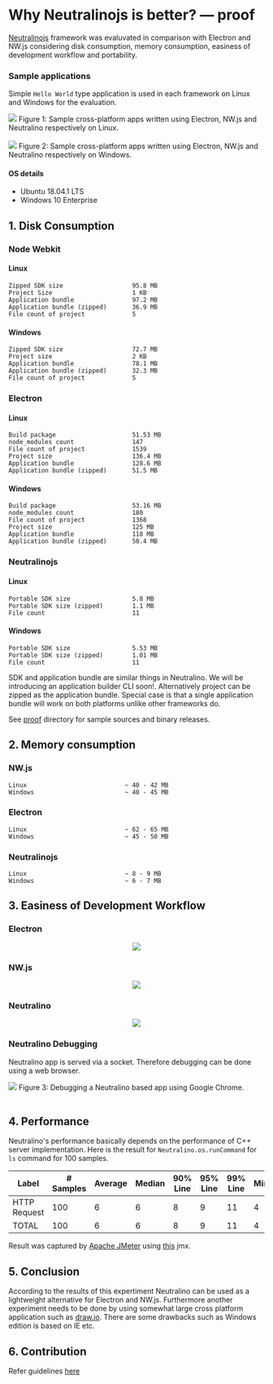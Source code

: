 # Why Neutralinojs is better? — proof

[Neutralinojs](https://github.com/neutralinojs/neutralinojs) framework was evaluvated in comparison with Electron and NW.js considering disk consumption, memory consumption, easiness of development workflow and portability.

### Sample applications

Simple `Hello World` type application is used in each framework on Linux and Windows for the evaluation.

<img src="media/linux-apps.JPG">
Figure 1: Sample cross-platform apps written using Electron, NW.js and Neutralino respectively on Linux.<br/><br/>

<img src="media/win-apps.JPG">
Figure 2: Sample cross-platform apps written using Electron, NW.js and Neutralino respectively on Windows.

#### OS details

- Ubuntu 18.04.1 LTS
- Windows 10 Enterprise


## 1. Disk Consumption

### Node Webkit

#### Linux

```
Zipped SDK size                   95.8 MB
Project Size                      1 KB
Application bundle                97.2 MB
Application bundle (zipped)       36.9 MB
File count of project             5         
```

#### Windows

```
Zipped SDK size                   72.7 MB
Project size                      2 KB
Application bundle                78.1 MB
Application bundle (zipped)       32.3 MB
File count of project             5
```

### Electron

#### Linux

```
Build package                     51.53 MB
node_modules count                147 
File count of project             1539
Project size                      136.4 MB
Application bundle                128.6 MB
Application bundle (zipped)       51.5 MB
```

#### Windows 

```
Build package                     53.16 MB
node_modules count                180 
File count of project             1368
Project size                      125 MB
Application bundle                118 MB
Application bundle (zipped)       50.4 MB
```


### Neutralinojs


#### Linux

```
Portable SDK size                 5.8 MB
Portable SDK size (zipped)        1.1 MB
File count                        11
```
#### Windows

```
Portable SDK size                 5.53 MB
Portable SDK size (zipped)        1.01 MB
File count                        11
```
SDK and application bundle are similar things in Neutralino. We will be introducing an application builder CLI soon!. Alternatively project can be zipped as the application bundle. Special case is that a single application bundle will work on both platforms unlike other frameworks do.

See [proof](https://github.com/neutralinojs/evaluation/tree/master/files/disk/proof) directory for sample sources and binary releases.

## 2. Memory consumption

### NW.js

```
Linux                           ~ 40 - 42 MB
Windows                         ~ 40 - 45 MB
```

### Electron

```
Linux                           ~ 62 - 65 MB
Windows                         ~ 45 - 50 MB
```

### Neutralinojs

```
Linux                           ~ 8 - 9 MB
Windows                         ~ 6 - 7 MB  
```

## 3. Easiness of Development Workflow

### Electron

<div align="center">
  <img src="media/dev-el.JPG"/>
</div>

### NW.js

<div align="center">
  <img src="media/dev-nwjs.JPG"/>
</div>

### Neutralino

<div align="center">
  <img src="media/dev-njs.JPG"/>
</div>

### Neutralino Debugging

Neutralino app is served via a socket. Therefore debugging can be done using a web browser.

<img src="media/debug-njs.JPG">
Figure 3: Debugging a Neutralino based app using Google Chrome.<br/><br/>

## 4. Performance

Neutralino's performance basically depends on the performance of C++ server implementation. Here is the result for `Neutralino.os.runCommand` for `ls` command for 100 samples.

| Label        | # Samples | Average | Median | 90% Line | 95% Line | 99% Line | Min | Max | Error % | Throughput | Received KB/sec | Sent KB/sec | 
|--------------|-----------|---------|--------|----------|----------|----------|-----|-----|---------|------------|-----------------|-------------| 
| HTTP Request | 100       | 6       | 6      | 8        | 9        | 11       | 4   | 13  | 0.000%  | 87.87346   | 12.36           | 22.05       | 
| TOTAL        | 100       | 6       | 6      | 8        | 9        | 11       | 4   | 13  | 0.000%  | 87.87346   | 12.36           | 22.05       | 

Result was captured by [Apache JMeter](https://jmeter.apache.org/) using [this](https://github.com/neutralinojs/evaluation/blob/master/files/testing/REST/api_test.jmx) jmx. 

## 5. Conclusion

According to the results of this expertiment Neutralino can be used as a lightweight alternative for Electron and NW.js. Furthermore another experiment needs to be done by using somewhat large cross platform application such as [draw.io](https://github.com/jgraph/drawio). There are some drawbacks such as Windows edition is based on IE etc.

## 6. Contribution

Refer guidelines [here](https://github.com/neutralinojs/neutralinojs#contribution)
